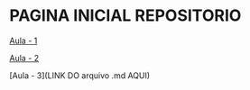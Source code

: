 # PAGINA INICIAL REPOSITORIO





[Aula - 1](Aulas/Aula-01.md)





[Aula - 2](Aulas/Aula-02.html)





[Aula - 3](LINK DO arquivo .md AQUI)
